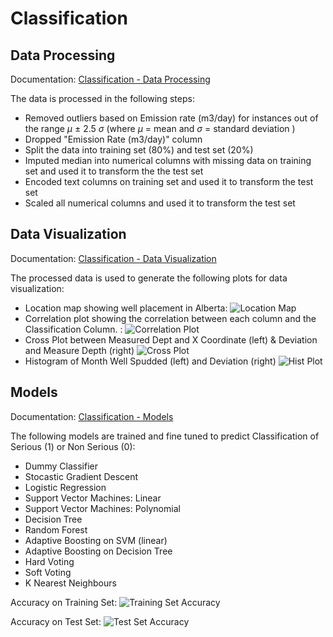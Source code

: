 # Classification

## Data Processing

Documentation: [Classification - Data Processing]()

The data is processed in the following steps:
* Removed outliers based on Emission rate (m3/day) for instances out of the range $\mu$ &pm; 2.5 $\sigma$ (where $\mu$ = mean and $\sigma$ = standard deviation )
* Dropped "Emission Rate (m3/day)" column
* Split the data into training set (80%) and test set (20%)
* Imputed median into numerical columns with missing data on training set and used it to transform the the test set
* Encoded text columns on training set and used it to transform the test set
* Scaled all numerical columns and used it to transform the test set

## Data Visualization 

Documentation: [Classification - Data Visualization]()

The processed data is used to generate the following plots for data visualization:

* Location map showing well placement in Alberta:
    ![Location Map]()
* Correlation plot showing the correlation between each column and the Classification Column. :
    ![Correlation Plot]()
* Cross Plot between Measured Dept and X Coordinate (left) & Deviation and Measure Depth (right)
    ![Cross Plot]()
* Histogram of Month Well Spudded (left) and Deviation (right)
    ![Hist Plot]()

## Models

Documentation: [Classification - Models]()

The following models are trained and fine tuned to predict Classification of Serious (1) or Non Serious (0):
* Dummy Classifier
* Stocastic Gradient Descent
* Logistic Regression
* Support Vector Machines: Linear
* Support Vector Machines: Polynomial
* Decision Tree
* Random Forest
* Adaptive Boosting on SVM (linear)
* Adaptive Boosting on Decision Tree
* Hard Voting
* Soft Voting
* K Nearest Neighbours

Accuracy on Training Set: 
![Training Set Accuracy]()

Accuracy on Test Set:
![Test Set Accuracy]()